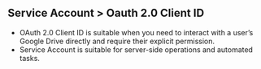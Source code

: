 ## Service Account > Oauth 2.0 Client ID

- OAuth 2.0 Client ID is suitable when you need to interact with a user’s Google Drive directly and require their explicit permission.
- Service Account is suitable for server-side operations and automated tasks.
